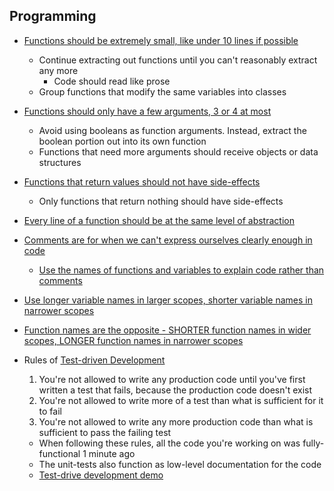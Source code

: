 ## Programming

- [Functions should be extremely small, like under 10 lines if possible](https://youtu.be/7EmboKQH8lM?list=PLmmYSbUCWJ4x1GO839azG_BBw8rkh-zOj&t=3341)
  - Continue extracting out functions until you can't reasonably extract any more
    - Code should read like prose
  - Group functions that modify the same variables into classes

- [Functions should only have a few arguments, 3 or 4 at most](https://youtu.be/7EmboKQH8lM?list=PLmmYSbUCWJ4x1GO839azG_BBw8rkh-zOj&t=4238)
  - Avoid using booleans as function arguments. Instead, extract the boolean portion out into its own function
  - Functions that need more arguments should receive objects or data structures

- [Functions that return values should not have side-effects](https://youtu.be/7EmboKQH8lM?list=PLmmYSbUCWJ4x1GO839azG_BBw8rkh-zOj&t=5667)
  - Only functions that return nothing should have side-effects

- [Every line of a function should be at the same level of abstraction](https://youtu.be/7EmboKQH8lM?list=PLmmYSbUCWJ4x1GO839azG_BBw8rkh-zOj&t=2773)

- [Comments are for when we can't express ourselves clearly enough in code](https://youtu.be/2a_ytyt9sf8?list=PLmmYSbUCWJ4x1GO839azG_BBw8rkh-zOj&t=598)
  - [Use the names of functions and variables to explain code rather than comments](https://youtu.be/2a_ytyt9sf8?list=PLmmYSbUCWJ4x1GO839azG_BBw8rkh-zOj&t=879)

- [Use longer variable names in larger scopes, shorter variable names in narrower scopes](https://youtu.be/2a_ytyt9sf8?list=PLmmYSbUCWJ4x1GO839azG_BBw8rkh-zOj&t=3146)
- [Function names are the opposite - SHORTER function names in wider scopes, LONGER function names in narrower scopes](https://youtu.be/2a_ytyt9sf8?list=PLmmYSbUCWJ4x1GO839azG_BBw8rkh-zOj&t=3258)

- Rules of [Test-driven Development](https://youtu.be/58jGpV2Cg50?list=PLmmYSbUCWJ4x1GO839azG_BBw8rkh-zOj&t=1436)
  1. You're not allowed to write any production code until you've first written a test that fails, because the production code doesn't exist
  2. You're not allowed to write more of a test than what is sufficient for it to fail
  3. You're not allowed to write any more production code than what is sufficient to pass the failing test
  - When following these rules, all the code you're working on was fully-functional 1 minute ago
  - The unit-tests also function as low-level documentation for the code
  - [Test-drive development demo](https://youtu.be/58jGpV2Cg50?list=PLmmYSbUCWJ4x1GO839azG_BBw8rkh-zOj&t=2647)
